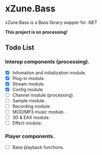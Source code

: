 # xZune.Bass
xZune.Bass is a Bass library wapper for .NET    
  
**This project is on processing!**

## Todo List  

### Interop components (processing).
- [x] Infomation and initialization module.
- [x] Plug-in module.
- [x] Stream module.
- [x] Config module.
- [ ] Channel module (processing).
- [ ] Sample module.
- [ ] Recording module.
- [ ] MOD/MP3 music module.
- [ ] 3D & EAX module.
- [ ] Effect module.

### Player components.
- [ ] Base playback functions.
